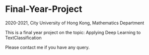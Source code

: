 # Final-Year-Project
2020-2021, City University of Hong Kong, Mathematics Department

This is a final year project on the topic: Applying Deep Learning to TextClassification

Please contact me if you have any query.
